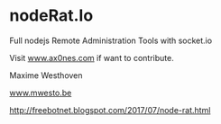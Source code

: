 # nodeRat.Io

Full nodejs Remote Administration Tools with socket.io

Visit www.ax0nes.com if want to contribute.

Maxime Westhoven

www.mwesto.be

http://freebotnet.blogspot.com/2017/07/node-rat.html
